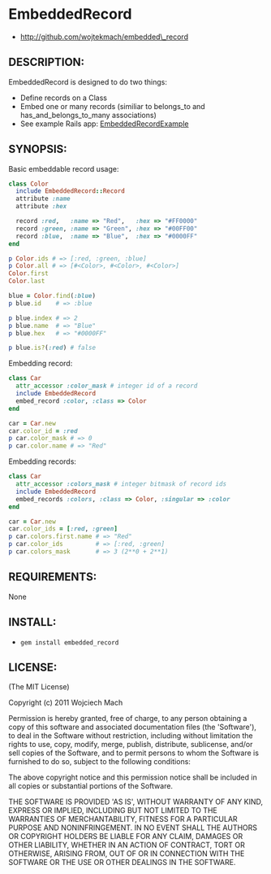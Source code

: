 # EmbeddedRecord

* http://github.com/wojtekmach/embedded\_record

## DESCRIPTION:

EmbeddedRecord is designed to do two things:

* Define records on a Class
* Embed one or many records (similiar to belongs\_to and
has\_and\_belongs\_to\_many associations)
* See example Rails app:
  [EmbeddedRecordExample](https://github.com/wojtekmach/embedded_record_example)

## SYNOPSIS:

Basic embeddable record usage:

```ruby
class Color
  include EmbeddedRecord::Record
  attribute :name
  attribute :hex

  record :red,   :name => "Red",   :hex => "#FF0000"
  record :green, :name => "Green", :hex => "#00FF00"
  record :blue,  :name => "Blue",  :hex => "#0000FF"
end

p Color.ids # => [:red, :green, :blue]
p Color.all # => [#<Color>, #<Color>, #<Color>]
Color.first
Color.last

blue = Color.find(:blue)
p blue.id    # => :blue

p blue.index # => 2
p blue.name  # => "Blue"
p blue.hex   # => "#0000FF"

p blue.is?(:red) # false
```

Embedding record:

```ruby
class Car
  attr_accessor :color_mask # integer id of a record
  include EmbeddedRecord
  embed_record :color, :class => Color
end

car = Car.new
car.color_id = :red
p car.color_mask # => 0
p car.color.name # => "Red"
```

Embedding records:

```ruby
class Car
  attr_accessor :colors_mask # integer bitmask of record ids
  include EmbeddedRecord
  embed_records :colors, :class => Color, :singular => :color
end

car = Car.new
car.color_ids = [:red, :green]
p car.colors.first.name # => "Red"
p car.color_ids         # => [:red, :green]
p car.colors_mask       # => 3 (2**0 + 2**1)
```

## REQUIREMENTS:

None

## INSTALL:

* `gem install embedded_record`

## LICENSE:

(The MIT License)

Copyright (c) 2011 Wojciech Mach

Permission is hereby granted, free of charge, to any person obtaining
a copy of this software and associated documentation files (the
'Software'), to deal in the Software without restriction, including
without limitation the rights to use, copy, modify, merge, publish,
distribute, sublicense, and/or sell copies of the Software, and to
permit persons to whom the Software is furnished to do so, subject to
the following conditions:

The above copyright notice and this permission notice shall be
included in all copies or substantial portions of the Software.

THE SOFTWARE IS PROVIDED 'AS IS', WITHOUT WARRANTY OF ANY KIND,
EXPRESS OR IMPLIED, INCLUDING BUT NOT LIMITED TO THE WARRANTIES OF
MERCHANTABILITY, FITNESS FOR A PARTICULAR PURPOSE AND NONINFRINGEMENT.
IN NO EVENT SHALL THE AUTHORS OR COPYRIGHT HOLDERS BE LIABLE FOR ANY
CLAIM, DAMAGES OR OTHER LIABILITY, WHETHER IN AN ACTION OF CONTRACT,
TORT OR OTHERWISE, ARISING FROM, OUT OF OR IN CONNECTION WITH THE
SOFTWARE OR THE USE OR OTHER DEALINGS IN THE SOFTWARE.
